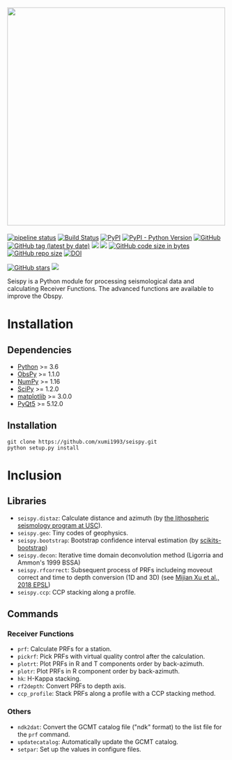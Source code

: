 # <img src="https://user-images.githubusercontent.com/7437523/128596331-dc5c5e40-93e1-4d9e-b92d-9c53fe51145a.png" width="500"/> 

[![pipeline status](https://img.shields.io/travis/com/xumi1993/seispy)](https://travis-ci.com/xumi1993/seispy)
[![Build Status](https://img.shields.io/travis/com/xumi1993/seispy-doc.post?label=doc)](https://seispy.xumijian.me)
[![PyPI](https://img.shields.io/pypi/v/python-seispy)](https://pypi.org/project/python-seispy/)
[![PyPI - Python Version](https://img.shields.io/pypi/pyversions/python-seispy)](https://pypi.org/project/python-seispy/)
[![GitHub](https://img.shields.io/github/license/xumi1993/seispy)]()
[![GitHub tag (latest by date)](https://img.shields.io/github/v/tag/xumi1993/seispy)]()
[![](https://img.shields.io/github/last-commit/xumi1993/seispy)]()
[![](https://img.shields.io/github/commit-activity/m/xumi1993/seispy)]()
[![GitHub code size in bytes](https://img.shields.io/github/languages/code-size/xumi1993/seispy)]()
[![GitHub repo size](https://img.shields.io/github/repo-size/xumi1993/seispy)]()
[![DOI](https://zenodo.org/badge/41006349.svg)](https://zenodo.org/badge/latestdoi/41006349)

[![GitHub stars](https://img.shields.io/github/stars/xumi1993/seispy?style=social)]()
[![](https://img.shields.io/github/forks/xumi1993/seispy?style=social)]()


Seispy is a Python module for processing seismological data and calculating Receiver Functions. The advanced functions are available to improve the Obspy.


# Installation
## Dependencies
  * [Python]() >= 3.6
  * [ObsPy](http://docs.obspy.org) >= 1.1.0
  * [NumPy](http://www.numpy.org/) >= 1.16
  * [SciPy](http://www.scipy.org/) >= 1.2.0
  * [matplotlib](https://matplotlib.org/) >= 3.0.0
  * [PyQt5](https://www.riverbankcomputing.com/software/pyqt/) >= 5.12.0
  
## Installation
```
git clone https://github.com/xumi1993/seispy.git
python setup.py install
```

# Inclusion
## Libraries
  * `seispy.distaz`: Calculate distance and azimuth (by [the lithospheric seismology program at USC](http://www.seis.sc.edu/software/distaz/)).<br />
  * `seispy.geo`: Tiny codes of geophysics.
  * `seispy.bootstrap`: Bootstrap confidence interval estimation (by [scikits-bootstrap](https://github.com/cgevans/scikits-bootstrap))
  * `seispy.decon`: Iterative time domain deconvolution method (Ligorria and Ammon's 1999 BSSA)
  * `seispy.rfcorrect`: Subsequent process of PRFs includeing moveout correct and time to depth conversion (1D and 3D) (see [Mijian Xu et al., 2018 EPSL](https://www.sciencedirect.com/science/article/pii/S0012821X17306921?via%3Dihub))
  * `seispy.ccp`: CCP stacking along a profile.


## Commands
### Receiver Functions
 * `prf`: Calculate PRFs for a station.
 * `pickrf`: Pick PRFs with virtual quality control after the calculation.
 * `plotrt`: Plot PRFs in R and T components order by back-azimuth.
 * `plotr`: Plot PRFs in R component order by back-azimuth.
 * `hk`: H-Kappa stacking.
 * `rf2depth`: Convert PRFs to depth axis.
 * `ccp_profile`: Stack PRFs along a profile with a CCP stacking method.

### Others
 * `ndk2dat`: Convert the GCMT catalog file ("ndk" format) to the list file for the `prf` command.
 * `updatecatalog`: Automatically update the GCMT catalog.
 * `setpar`: Set up the values in configure files.


